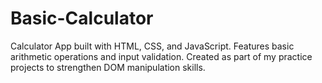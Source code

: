 # Basic-Calculator
Calculator App built with HTML, CSS, and JavaScript.  Features basic arithmetic operations and input validation.  Created as part of my practice projects to strengthen DOM manipulation skills.
